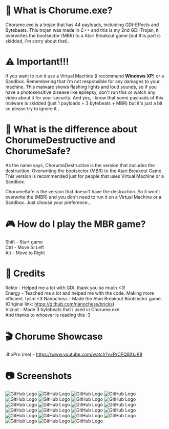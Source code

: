 # 🤔 What is Chorume.exe?
Chorume.exe is a trojan that has 44 payloads, incluiding GDI-Effects and Bytebeats. This trojan was made in C++ and this is my 2nd GDI-Trojan, it overwrites the bootsector (MBR) to a Atari Breakout game (but this part is skidded, i'm sorry about that).

# ⚠️ Important!!!
If you want to run it use a Virtual Machine (I recommend <b>Windows XP</b>) or a Sandbox. Remembering that i'm not responsible for any damages to your machine. This malware shows flashing lights and loud sounds, so if you have a photosensitive disease like epilepsy, don't run this or watch any video about it for your security. And yes, i know that some payloads of this malware is skidded (just 1 payloads + 3 bytebeats + MBR) but it's just a bit so please try to ignore it...

# 💊 What is the difference about ChorumeDestructive and ChorumeSafe?
As the name says, ChorumeDestructive is the version that includes the destruction. Overwriting the bootsector (MBR) to the Atari Breakout Game. This version is recommended just for people that uses Virtual Machine or a Sandbox.    
  
ChorumeSafe is the version that doesn't have the destruction. So it won't overwrite the (MBR) and you don't need to run it on a Virtual Machine or a Sandbox. Just choose your preference...

# 🎮 How do I play the MBR game?
Shift - Start game  
Ctrl  - Move to Left  
Alt   - Move to Right  

# 🤝 Credits
Rekto - Helped me a lot with GDI, thank you so much <3!  
Energy - Teached me a lot and helped me with the code. Making more efficient. tysm <3
Nanochess - Made the Atari Breakout Bootsector game. (Original link: https://github.com/nanochess/bricks)  
Viznut - Made 3 bytebeats that i used in Chorume.exe  
And thanks to whoever is reading this :3  

# 🎬 Chorume Showcase
JhoPro (me) - https://www.youtube.com/watch?v=RrCFQ8XtJK8

# 📷 Screenshots
![GitHub Logo](/Screenshots/Payload_1.png)
![GitHub Logo](/Screenshots/Payload_2.png)
![GitHub Logo](/Screenshots/Payload_3.png)
![GitHub Logo](/Screenshots/Payload_4.png)
![GitHub Logo](/Screenshots/Payload_5.png)
![GitHub Logo](/Screenshots/Payload_6.png)
![GitHub Logo](/Screenshots/Payload_7.png)
![GitHub Logo](/Screenshots/Payload_8.png)
![GitHub Logo](/Screenshots/Payload_9.png)
![GitHub Logo](/Screenshots/Payload_10.png)
![GitHub Logo](/Screenshots/Payload_11.png)
![GitHub Logo](/Screenshots/Payload_12.png)
![GitHub Logo](/Screenshots/Payload_13.png)
![GitHub Logo](/Screenshots/Payload_14.png)
![GitHub Logo](/Screenshots/Payload_15.png)
![GitHub Logo](/Screenshots/Payload_16.png)
![GitHub Logo](/Screenshots/Payload_17.png)
![GitHub Logo](/Screenshots/Payload_18.png)
![GitHub Logo](/Screenshots/Payload_19.png)
![GitHub Logo](/Screenshots/Payload_20.png)
![GitHub Logo](/Screenshots/Payload_21.png)
![GitHub Logo](/Screenshots/Payload_22.png)
![GitHub Logo](/Screenshots/Payload_MBR.png)
